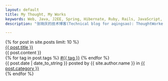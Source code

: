 ```yaml
---
layout: default
title: My Thought, My Works
keywords: Web, Java, J2EE, Spring, Hibernate, Ruby, Rails, JavaScript, NodeJS, html5, 自动化测试, Thoughtworks, 张晓庆, aqingsao, Algorithm, Technical, 技术
description: "张晓庆的技术博客(Technical blog for aqingsao): ThoughtWorker/Agile粉/技术控, 关注Web开发，企业级应用，J2EE，分布式开发，性能调优，Java, Ruby, NodeJS, 敏捷, Agile"

---
```


<div id="posts">
  {% for post in site.posts limit: 10 %}
    <div class="post">
      <div class="title"><a href="{{ post.url }}">{{ post.title }}</a></div>
      <div class="content">{{ post.content }}</div>
      <div class="footer"> 
        <div class="tags">
          {% for tag in post.tags %}
            <a class="tag" href="/tags.html#{{ tag }}">#{{ tag }}</a>
          {% endfor %}
        </div>
        <span class="date">{{ post.date | date_to_string }}</span><span class="author"> posted by {{ site.author.name }} in</span>  
        <span><a class="category" href="/categories.html#{{ post.category }}">{{ post.category }}</a></span>
        <!-- <span><a class="comments" href="{{ post.url }}#disqus_thread"></a></span> -->
      </div>
    </div>
  {% endfor %}
</div>
